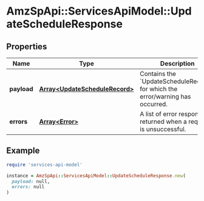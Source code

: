 # AmzSpApi::ServicesApiModel::UpdateScheduleResponse

## Properties

| Name | Type | Description | Notes |
| ---- | ---- | ----------- | ----- |
| **payload** | [**Array&lt;UpdateScheduleRecord&gt;**](UpdateScheduleRecord.md) | Contains the &#x60;UpdateScheduleRecords&#x60; for which the error/warning has occurred. | [optional] |
| **errors** | [**Array&lt;Error&gt;**](Error.md) | A list of error responses returned when a request is unsuccessful. | [optional] |

## Example

```ruby
require 'services-api-model'

instance = AmzSpApi::ServicesApiModel::UpdateScheduleResponse.new(
  payload: null,
  errors: null
)
```

